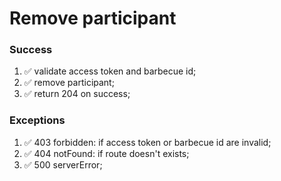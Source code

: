 # Remove participant

### Success

1. ✅ validate access token and barbecue id;
2. ✅ remove participant;
3. ✅ return 204 on success;

### Exceptions

1. ✅ 403 forbidden: if access token or barbecue id are invalid;
2. ✅ 404 notFound: if route doesn't exists;
3. ✅ 500 serverError;
